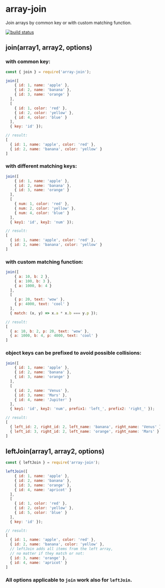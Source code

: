 # array-join
Join arrays by common key or with custom matching function.

[![build status](https://img.shields.io/travis/iredchuk/array-join/master.svg?style=flat-square)](https://travis-ci.org/iredchuk/array-join)

## join(array1, array2, options)
### with common key:
~~~js
const { join } = require('array-join');

join([
    { id: 1, name: 'apple' },
    { id: 2, name: 'banana' },
    { id: 3, name: 'orange' }
  ],
  [
    { id: 1, color: 'red' },
    { id: 2, color: 'yellow' },
    { id: 4, color: 'blue' }
  ],
  { key: 'id' });

// result:
[
  { id: 1, name: 'apple', color: 'red' },
  { id: 2, name: 'banana', color: 'yellow' }
]
~~~

### with different matching keys:
~~~js
join([
    { id: 1, name: 'apple' },
    { id: 2, name: 'banana' },
    { id: 3, name: 'orange' }
  ],
  [
    { num: 1, color: 'red' },
    { num: 2, color: 'yellow' },
    { num: 4, color: 'blue' }
  ],
  { key1: 'id', key2: 'num' });

// result:
[
  { id: 1, name: 'apple', color: 'red' },
  { id: 2, name: 'banana', color: 'yellow' }
]
~~~

### with custom matching function:
~~~js
join([
    { a: 10, b: 2 },
    { a: 100, b: 3 },
    { a: 1000, b: 4 }
  ],
  [
    { p: 20, text: 'wow' },
    { p: 4000, text: 'cool' }
  ],
  { match: (x, y) => x.a * x.b === y.p });

// result:
[
  { a: 10, b: 2, p: 20, text: 'wow' },
  { a: 1000, b: 4, p: 4000, text: 'cool' }
]
~~~

### object keys can be prefixed to avoid possible collisions:
~~~js
join([
    { id: 1, name: 'apple' },
    { id: 2, name: 'banana' },
    { id: 3, name: 'orange' }
  ],
  [
    { id: 2, name: 'Venus' },
    { id: 3, name: 'Mars' },
    { id: 4, name: 'Jupiter' }
  ],
  { key1: 'id', key2: 'num', prefix1: 'left_', prefix2: 'right_' });

// result:
[
  { left_id: 2, right_id: 2, left_name: 'banana', right_name: 'Venus' },
  { left_id: 3, right_id: 2, left_name: 'orange', right_name: 'Mars' }
]
~~~

## leftJoin(array1, array2, options)
~~~js
const { leftJoin } = require('array-join');

leftJoin([
    { id: 1, name: 'apple' },
    { id: 2, name: 'banana' },
    { id: 3, name: 'orange' },
    { id: 4, name: 'apricot' }
  ],
  [
    { id: 1, color: 'red' },
    { id: 2, color: 'yellow' },
    { id: 5, color: 'blue' }
  ],
  { key: 'id' });

// result:
[
  { id: 1, name: 'apple', color: 'red' },
  { id: 2, name: 'banana', color: 'yellow' },
  // leftJoin adds all items from the left array,
  // no matter if they match or not:
  { id: 3, name: 'orange' },
  { id: 4, name: 'apricot' }
]
~~~

### All options applicable to `join` work also for `leftJoin`.

